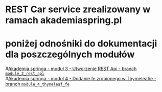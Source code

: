 # REST Car service zrealizowany w ramach akademiaspring.pl
# poniżej odnośniki do dokumentacji dla poszczególnych modułów

#[Akademia springa - moduł 3 - Utworzenie REST Api - branch `module_3_rest_api`](Module3.md)   
#[Akademia springa - moduł 4 - Dodanie fe zrobionego w Thymeleafie - branch `module_4_thymeleaf_fe`](Module4.md)

